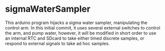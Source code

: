 sigmaWaterSampler
=================

This arduino program hijacks a sigma water sampler, manipulating the control arm. In this initial commit, it uses several external switches to control the arm, and pump water, however, it will be modified in short order to use an internal RTC and SDcard to take either timed discrete samples, or respond to external signals to take ad hoc samples. 
